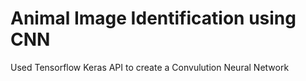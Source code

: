 # Animal Image Identification using CNN
 Used Tensorflow Keras API to create a Convulution Neural Network 

